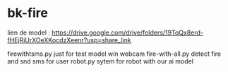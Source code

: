 # bk-fire
lien de model : https://drive.google.com/drive/folders/19TqQx8erd-fHEjRjUrXOeXKocdzXeenr?usp=share_link


firewithtsms.py  just for test model win webcam
fire-with-all.py  detect fire and snd sms for user
robot.py  sytem for robot with our ai model
